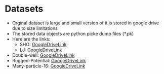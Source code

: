 # Datasets
* Orginal dataset is large and small version of it is stored in google drive due to size limitations
* The stored data objects are python picke dump files (*.pk)
* Here are the links:
    * SHO: [GoogleDriveLink](https://drive.google.com/drive/folders/1jRhXv6ttz_NbNW77O3o5OVdnv_j1ATEw?usp=sharing)
  * LJ: [GoogleDriveLink](https://drive.google.com/drive/folders/1Ed3bT0COMTF4zEflkFI_VvduIxvRXbIH?usp=sharing)
 * Double-well: [GoogleDriveLink](https://drive.google.com/drive/folders/1p8SQt39Arr0L7exSJNy4dgmUMOR9n401?usp=sharing)
 * Rugged-Potential: [GoogleDriveLink](https://drive.google.com/drive/folders/1r4KmuBTvG0b__09zOgMPfQ37j-ppjWNI?usp=sharing)
 * Many-particle-16: [GoogleDriveLink](https://drive.google.com/file/d/1BXkdwF2DDDWdZteapK7pOWO5pxo7Db8x/view?usp=sharing)

